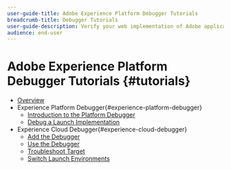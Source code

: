 ```yaml
---
user-guide-title: Adobe Experience Platform Debugger Tutorials
breadcrumb-title: Debugger Tutorials
user-guide-description: Verify your web implementation of Adobe applications.
audience: end-user
---
```


# Adobe Experience Platform Debugger Tutorials {#tutorials}

+ [Overview](overview.md)
+ Experience Platform Debugger{#experience-platform-debugger}
  + [Introduction to the Platform Debugger](/help/debugger/platform-debugger/introduction-to-the-experience-platform-debugger.md)
  + [Debug a Launch Implementation](https://experienceleague.adobe.com/docs/experience-manager-learn/sites/integrations/experience-platform-launch/debug-launch-implementation.html)
+ Experience Cloud Debugger{#experience-cloud-debugger}
  + [Add the Debugger](/help/debugger/cloud-debugger/add-the-extension.md)
  + [Use the Debugger](/help/debugger/cloud-debugger/use-the-experience-cloud-debugger.md)
  + [Troubleshoot Target](https://docs.adobe.com/content/help/en/target-learn/tutorials/troubleshooting/troubleshoot-with-the-experience-cloud-debugger.html)
  + [Switch Launch Environments](https://docs.adobe.com/content/help/en/launch-learn/implementing-in-websites-with-launch/configure-launch/launch-switch-environments.html)
